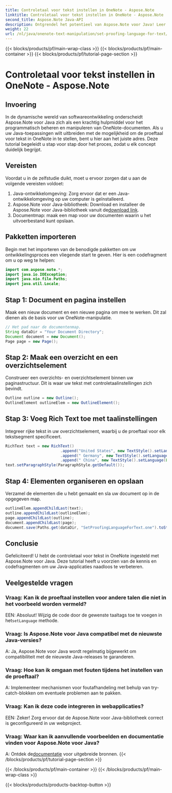 ```yaml
---
title: Controletaal voor tekst instellen in OneNote - Aspose.Note
linktitle: Controletaal voor tekst instellen in OneNote - Aspose.Note
second_title: Aspose.Note Java-API
description: Ontgrendel het potentieel van Aspose.Note voor Java! Leer hoe u de taal voor tekstcontrole in OneNote naadloos kunt instellen met onze stapsgewijze handleiding.
weight: 22
url: /nl/java/onenote-text-manipulation/set-proofing-language-for-text/
---
```


{{< blocks/products/pf/main-wrap-class >}}
{{< blocks/products/pf/main-container >}}
{{< blocks/products/pf/tutorial-page-section >}}

# Controletaal voor tekst instellen in OneNote - Aspose.Note

## Invoering
In de dynamische wereld van softwareontwikkeling onderscheidt Aspose.Note voor Java zich als een krachtig hulpmiddel voor het programmatisch beheren en manipuleren van OneNote-documenten. Als u uw Java-toepassingen wilt uitbreiden met de mogelijkheid om de proeftaal voor tekst in OneNote in te stellen, bent u hier aan het juiste adres. Deze tutorial begeleidt u stap voor stap door het proces, zodat u elk concept duidelijk begrijpt.
## Vereisten
Voordat u in de zelfstudie duikt, moet u ervoor zorgen dat u aan de volgende vereisten voldoet:
1. Java-ontwikkelomgeving: Zorg ervoor dat er een Java-ontwikkelomgeving op uw computer is geïnstalleerd.
2.  Aspose.Note voor Java-bibliotheek: Download en installeer de Aspose.Note voor Java-bibliotheek vanuit de[download link](https://releases.aspose.com/note/java/).
3. Documentmap: maak een map voor uw documenten waarin u het uitvoerbestand kunt opslaan.
## Pakketten importeren
Begin met het importeren van de benodigde pakketten om uw ontwikkelingsproces een vliegende start te geven. Hier is een codefragment om u op weg te helpen:
```java
import com.aspose.note.*;
import java.io.IOException;
import java.nio.file.Paths;
import java.util.Locale;
```
## Stap 1: Document en pagina instellen
Maak een nieuw document en een nieuwe pagina om mee te werken. Dit zal dienen als de basis voor uw OneNote-manipulatie.
```java
// Het pad naar de documentenmap.
String dataDir = "Your Document Directory";
Document document = new Document();
Page page = new Page();
```
## Stap 2: Maak een overzicht en een overzichtselement
Construeer een overzichts- en overzichtselement binnen uw paginastructuur. Dit is waar uw tekst met controletaalinstellingen zich bevindt.
```java
Outline outline = new Outline();
OutlineElement outlineElem = new OutlineElement();
```
## Stap 3: Voeg Rich Text toe met taalinstellingen
Integreer rijke tekst in uw overzichtselement, waarbij u de proeftaal voor elk tekstsegment specificeert.
```java
RichText text = new RichText()
                        .append("United States", new TextStyle().setLanguage(Locale.forLanguageTag("en-US")))
                        .append(" Germany", new TextStyle().setLanguage(Locale.forLanguageTag("de-DE")))
                        .append(" China", new TextStyle().setLanguage(Locale.forLanguageTag("zh-CN")));
text.setParagraphStyle(ParagraphStyle.getDefault());
```
## Stap 4: Elementen organiseren en opslaan
Verzamel de elementen die u hebt gemaakt en sla uw document op in de opgegeven map.
```java
outlineElem.appendChildLast(text);
outline.appendChildLast(outlineElem);
page.appendChildLast(outline);
document.appendChildLast(page);
document.save(Paths.get(dataDir, "SetProofingLanguageForText.one").toString()); 
```
## Conclusie
Gefeliciteerd! U hebt de controletaal voor tekst in OneNote ingesteld met Aspose.Note voor Java. Deze tutorial heeft u voorzien van de kennis en codefragmenten om uw Java-applicaties naadloos te verbeteren.
## Veelgestelde vragen
### Vraag: Kan ik de proeftaal instellen voor andere talen die niet in het voorbeeld worden vermeld?
 EEN: Absoluut! Wijzig de code door de gewenste taaltags toe te voegen in het`setLanguage` methode.
### Vraag: Is Aspose.Note voor Java compatibel met de nieuwste Java-versies?
A: Ja, Aspose.Note voor Java wordt regelmatig bijgewerkt om compatibiliteit met de nieuwste Java-releases te garanderen.
### Vraag: Hoe kan ik omgaan met fouten tijdens het instellen van de proeftaal?
A: Implementeer mechanismen voor foutafhandeling met behulp van try-catch-blokken om eventuele problemen aan te pakken.
### Vraag: Kan ik deze code integreren in webapplicaties?
EEN: Zeker! Zorg ervoor dat de Aspose.Note voor Java-bibliotheek correct is geconfigureerd in uw webproject.
### Vraag: Waar kan ik aanvullende voorbeelden en documentatie vinden voor Aspose.Note voor Java?
 A: Ontdek de[documentatie](https://reference.aspose.com/note/java/) voor uitgebreide bronnen.
{{< /blocks/products/pf/tutorial-page-section >}}

{{< /blocks/products/pf/main-container >}}
{{< /blocks/products/pf/main-wrap-class >}}

{{< blocks/products/products-backtop-button >}}

